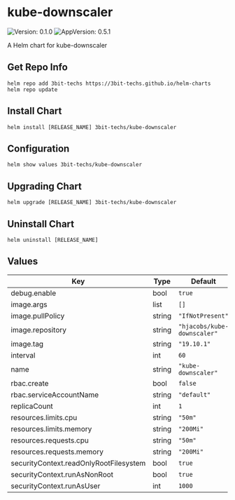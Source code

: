 # kube-downscaler

![Version: 0.1.0](https://img.shields.io/badge/Version-0.1.0-informational?style=flat-square) ![AppVersion: 0.5.1](https://img.shields.io/badge/AppVersion-0.5.1-informational?style=flat-square)

A Helm chart for kube-downscaler

## Get Repo Info
```console
helm repo add 3bit-techs https://3bit-techs.github.io/helm-charts
helm repo update
```

## Install Chart
```console
helm install [RELEASE_NAME] 3bit-techs/kube-downscaler
```

## Configuration
```console
helm show values 3bit-techs/kube-downscaler
```

## Upgrading Chart
```console
helm upgrade [RELEASE_NAME] 3bit-techs/kube-downscaler
```

## Uninstall Chart
```console
helm uninstall [RELEASE_NAME]
```

## Values

| Key | Type | Default | Description |
|-----|------|---------|-------------|
| debug.enable | bool | `true` |  |
| image.args | list | `[]` |  |
| image.pullPolicy | string | `"IfNotPresent"` |  |
| image.repository | string | `"hjacobs/kube-downscaler"` |  |
| image.tag | string | `"19.10.1"` |  |
| interval | int | `60` |  |
| name | string | `"kube-downscaler"` |  |
| rbac.create | bool | `false` |  |
| rbac.serviceAccountName | string | `"default"` |  |
| replicaCount | int | `1` |  |
| resources.limits.cpu | string | `"50m"` |  |
| resources.limits.memory | string | `"200Mi"` |  |
| resources.requests.cpu | string | `"50m"` |  |
| resources.requests.memory | string | `"200Mi"` |  |
| securityContext.readOnlyRootFilesystem | bool | `true` |  |
| securityContext.runAsNonRoot | bool | `true` |  |
| securityContext.runAsUser | int | `1000` |  |
